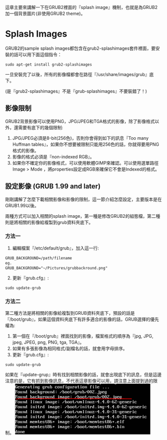 這章主要來講解一下在GRUB2裡面的『splash image』機制，也就是為GRUB2加一個背景圖片(非使用GRUB2 theme)。
# Splash Images

GRUB2的sample splash images都包含在grub2-splashimages套件裡面，要安裝的話可以用下面這個指令：
```
sudo apt-get install grub2-splashimages
```
一旦安裝完了以後，所有的影像檔都會在路徑『/usr/share/images/grub』底下。

(是『grub2-splashimages』不是『grub-splashimages』不要裝錯了！)

## 影像限制
GRUB2背景影像可以使用PNG，JPG/JPEG和TGA格式的影像，除了影像格式以外，還需要有底下的幾個限制:
1. JPG/JPEG必須是8-bit(256色)，否則你會得到如下的訊息『Too many Huffman tables』，如果你不想要被限制只能用256色的話，你就得要用PNG格式的影像。
2. 影像的格式必須是『non-indexed RGB』。
3. 如果你不確定你的影像格式，可以使用軟體GIMP來確認。可以使用選單路徑 Image > Mode ，將properties設定成RGB來確保它不會是Indexed的格式。


## 設定影像 (GRUB 1.99 and later)
剛剛講解了怎麼下載相關影像和影像的限制，這一節介紹怎麼設定，主要版本是在GRUB1.99以後。

兩種方式可以加入相關的splash image，第一種是修改GRUB2的組態檔，第二種則是將相關的影像給複製到grub資料夾底下。

### 方法一
1. 編輯檔案『/etc/default/grub』，加入這一行:
```
GRUB_BACKGROUND=/path/filename 
eg. 
GRUB_BACKGROUND="~/Pictures/grubbackround.png"
```
2. 更新『grub.cfg』:
```
sudo update-grub
```

### 方法二
第二種方法是將相關的影像給複製到GRUB資料夾底下，預設的話是『/boot/grub』，如果這個資料夾底下有許多適合的影像的話，GRUB選擇的優先權為:
1. 第一個在『/boot/grub』裡面找到的影像，檔案格式的順序為『jpg, JPG, jpeg, JPEG, png, PNG, tga, TGA』。
2. 如果有多張影像為相同格式/副檔名的話，就會用字母排序。
3. 更新『grub.cfg』:
```
sudo update-grub
```
如果在『update-grup』時有找到相關影像的話，就會出現底下的訊息，但是這邊注意的是，它有抓到影像訊息，不代表這章影像可以用，請注意上面提到過的限制。
![](Imgs/display/display001.PNG)



